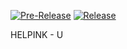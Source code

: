 [![Pre-Release](https://github.com/Adjisyahrul/B02-HelPINK-U/actions/workflows/pre-release.yml/badge.svg)](https://github.com/Adjisyahrul/B02-HelPINK-U/actions/workflows/pre-release.yml)
[![Release](https://github.com/Adjisyahrul/B02-HelPINK-U/actions/workflows/release.yml/badge.svg)](https://github.com/Adjisyahrul/B02-HelPINK-U/actions/workflows/release.yml)

HELPINK - U